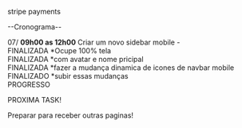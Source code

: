 stripe payments


--Cronograma--

07/
<strong>09h00 as 12h00</strong>
Criar um novo sidebar mobile -<br> FINALIZADA
*Ocupe 100% tela<br> FINALIZADA
*com avatar e nome pricipal<br> FINALIZADA
*fazer a mudança dinamica de icones de navbar mobile<br> FINALIZADO
*subir essas mudanças<br> PROGRESSO

PROXIMA TASK!

Preparar para receber outras paginas!
